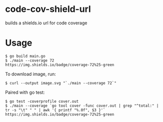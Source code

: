 # code-cov-shield-url
builds a shields.io url for code coverage

# Usage
```
$ go build main.go
$ ./main --coverage 72
https://img.shields.io/badge/coverage-72%25-green

```

To download image, run:
```
$ curl --output image.svg "`./main --coverage 72`"
```

Paired with go test:
```
$ go test -coverprofile cover.out
$ ./main --coverage `go tool cover -func cover.out | grep "^total:" | tr -s "\t" " " | awk '{ printf "%.0f", $3 }'`
https://img.shields.io/badge/coverage-72%25-green
```
